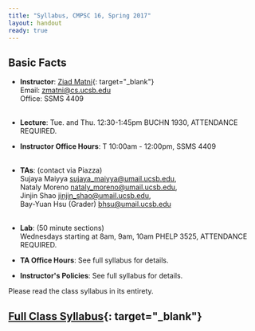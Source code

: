 ```yaml
---
title: "Syllabus, CMPSC 16, Spring 2017"
layout: handout
ready: true
---
```


Basic Facts
-----------

* **Instructor**:  [Ziad Matni](http://www.cs.ucsb.edu/~zmatni){: target="_blank"}<br/>
Email: <zmatni@cs.ucsb.edu><br/>
Office: SSMS 4409<br/><br/>

* **Lecture**: Tue. and Thu. 12:30-1:45pm BUCHN 1930, ATTENDANCE REQUIRED.<br/>
* **Instructor Office Hours**: T 10:00am - 12:00pm, SSMS 4409<br/><br/>
* **TAs**: (contact via Piazza)<br/>
Sujaya Maiyya <sujaya_maiyya@umail.ucsb.edu>, <br/>
Nataly Moreno <nataly_moreno@umail.ucsb.edu>, <br/>
Jinjin Shao <jinjin_shao@umail.ucsb.edu>, <br/>
Bay-Yuan Hsu (Grader) <bhsu@umail.ucsb.edu><br/><br/>

* **Lab**: (50 minute sections)<br/>
Wednesdays starting at 8am, 9am, 10am PHELP 3525, ATTENDANCE REQUIRED.<br/>
* **TA Office Hours**: See full syllabus for details. <br/>
* **Instructor's Policies**: See full syllabus for details.

Please read the class syllabus in its entirety.<br/>

[Full Class Syllabus](http://cs.ucsb.edu/~zmatni/syllabi/CS16S17_syllabus.pdf){: target="_blank"}
----------------
